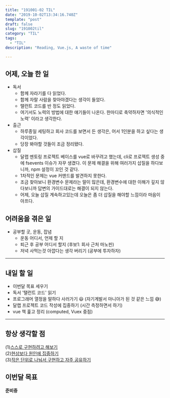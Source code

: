 ```yaml
---
title: "191001-02 TIL"
date: "2019-10-02T13:34:16.740Z"
template: "post"
draft: false
slug: "191002til"
category: "TIL"
tags:
  - "TIL"
description: "Reading, Vue.js, A waste of time"

---
```


## 어제, 오늘 한 일

- 독서
  - 함께 자라기를 다 읽었다.
  - 함께 자랄 사람을 찾아야겠다는 생각이 들었다.
  - 탤런트 코드를 반 정도 읽었다.
  - 여기서도 노력의 방법에 대한 얘기들이 나온다. 한마디로 축약하자면 '의식적인 노력' 이라고 생각한다.
- 출근
  - 하루종일 세팅하고 회사 코드를 보면서 든 생각은, 어서 1인분을 하고 싶다는 생각이었다.
  - 당장 봐야할 것들이 조금 정리됐다.
- 삽질
  - 달랩 멘토링 프로젝트 베이스를 vue로 바꾸려고 했는데, cli로 프로젝트 생성 중에 fsevents 이슈가 자꾸 생겼다. 이 문제 해결을 위해 여러가지 삽질을 하다보니까, npm 설정이 꼬인 것 같다.
  - 1차적인 문제는 vue 커맨드를 발견하지 못한다.
  - 조금 찾아보니 환경변수 문제라는 말이 많은데, 환경변수에 대한 이해가 깊지 않다보니까 답변의 가이드대로는 해결이 되지 않는다.
  - 어제, 오늘 삽질 계속하고있는데 오늘은 좀 더 삽질을 해야할 느낌이라 마음이 아프다.

## 어려움을 겪은 일

- 공부할 곳, 운동, 잡념
  - 운동 어디서, 언제 할 지
  - 퇴근 후 공부 어디서 할지 (후보1: 회사 근처 마노핀)
  - 저녁 사먹는것 아깝다는 생각 버리기 (공부에 투자하자)

---

## 내일 할 일

- 이번달 목표 세우기
- 독서 '탤런트 코드' 읽기
- 프로그래머 열정을 말하다 사러가기 😃 (자기계발서 마니아가 된 것 같은 느낌 😅)
- 달랩 프로젝트 코드 작성에 집중하기 (시간 측정하면서 하기)
- vue 책 훑고 정리 (computed, Vuex 중점)

------



## 항상 생각할 점

(1)<u>스스로 구현하려고 해보기</u> <br>(2)<u>현상보다 원인에 집중하기</u> <br>(3)<u>작은 단위로 나눠서 구현하고 자주 공유하기</u>



## 이번달 목표

**준비중**

